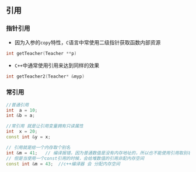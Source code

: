 ## 引用



### 指针引用

- 因为入参的`copy`特性，`C`语言中常使用二级指针获取函数内部资源

```c
int getTeacher(Teacher **p)
```

- `C++`中通常使用引用来达到同样的效果

```c++
int getTeacher2(Teacher* &myp)
```

### 常引用

```c++
//普通引用
int  a = 10;
int &b = a;

//常引用 就是让引用变量拥有只读属性
int  x = 20;
const int &y = x;

// 引用就是给一个内存取个别名
int &m = 41;   // 编译报错，因为普通数值是没有内存地址的，所以也不能使用引用取别名
// 但是当使用一个const引用的时候，会给堆数值的引用非配内存空间
const int &m = 43;  //c++编译器 会 分配内存空间 
```


